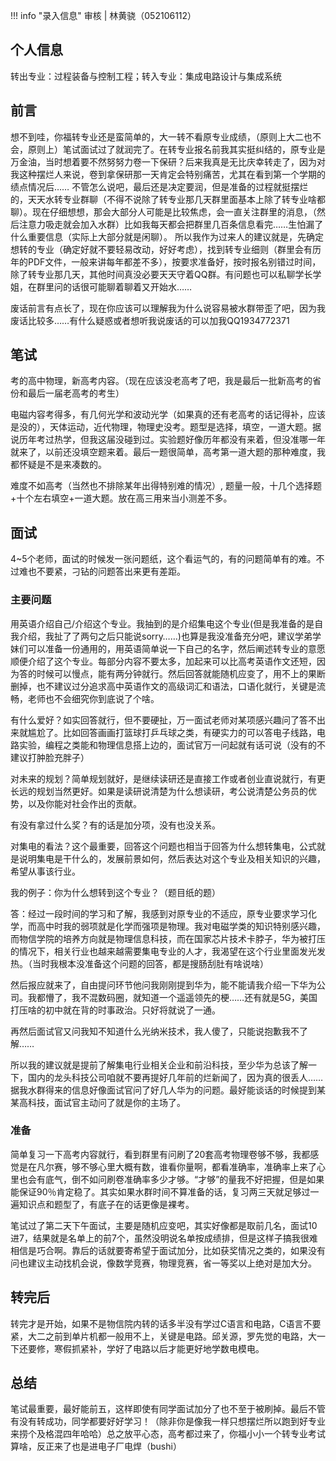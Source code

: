 !!! info "录入信息"
    审核 | 林黄骁（052106112）
## 个人信息

转出专业：过程装备与控制工程；转入专业：集成电路设计与集成系统 

## 前言	

想不到哇，你福转专业还是蛮简单的，大一转不看原专业成绩，（原则上大二也不会，原则上）笔试面试过了就润完了。在转专业报名前我其实挺纠结的，原专业是万金油，当时想着要不然努努力卷一下保研？后来我真是无比庆幸转走了，因为对我这种摆烂人来说，卷到拿保研那一天肯定会特别痛苦，尤其在看到第一个学期的绩点情况后…… 不管怎么说吧，最后还是决定要润，但是准备的过程就挺摆烂的，天天水转专业群聊（不得不说除了转专业那几天群里面基本上除了转专业啥都聊）。现在仔细想想，那会大部分人可能是比较焦虑，会一直关注群里的消息，（然后注意力吸走就会加入水群）比如我每天都会把群里几百条信息看完……生怕漏了什么重要信息（实际上大部分就是闲聊）。
所以我作为过来人的建议就是，先确定想转的专业（确定好就不要轻易改动，好好考虑），找到转专业细则（群里会有历年的PDF文件，一般来讲每年都差不多），按要求准备好，按时报名别错过时间，除了转专业那几天，其他时间真没必要天天守着QQ群。有问题也可以私聊学长学姐，在群里问的话很可能聊着聊着又开始水……

废话前言有点长了，现在你应该可以理解我为什么说容易被水群带歪了吧，因为我废话比较多……有什么疑惑或者想听我说废话的可以加我QQ1934772371

## 笔试  

考的高中物理，新高考内容。（现在应该没老高考了吧，我是最后一批新高考的省份和最后一届老高考的考生）

电磁内容考得多，有几何光学和波动光学（如果真的还有老高考的话记得补，应该是没的），天体运动，近代物理，物理史没考。题型是选择，填空，一道大题。据说历年考过热学，但我这届没碰到过。实验题好像历年都没有来着，但没准哪一年就来了，以前还没填空题来着。最后一题很简单，高考第一道大题的那种难度，我都怀疑是不是来凑数的。

难度不如高考（当然也不排除某年出得特别难的情况）, 题量一般，十几个选择题+十个左右填空+一道大题。放在高三用来当小测差不多。

## 面试

 4~5个老师，面试的时候发一张问题纸，这个看运气的，有的问题简单有的难。不过难也不要紧，刁钻的问题答出来更有差距。

### 主要问题

用英语介绍自己/介绍这个专业。我抽到的是介绍集电这个专业(但是我准备的是自我介绍，我扯了了两句之后只能说sorry……)也算是我没准备充分吧，建议学弟学妹们可以准备一份通用的，用英语简单说一下自己的名字，然后阐述转专业的意愿顺便介绍了这个专业。每部分内容不要太多，加起来可以比高考英语作文还短，因为答的时候可以慢点，能有两分钟就行。然后回答就能随机应变了，用不上的果断删掉，也不建议过分追求高中英语作文的高级词汇和语法，口语化就行，关键是流畅，老师也不会细究你到底说了个啥。

 有什么爱好？如实回答就行，但不要硬扯，万一面试老师对某项感兴趣问了答不出来就尴尬了。比如回答画画打篮球打乒乓球之类，有硬实力的可以答电子线路，电路实验，编程之类能和物理信息搭上边的，面试官万一问起就有话可说（没有的不建议打肿脸充胖子）

对未来的规划？简单规划就好，是继续读研还是直接工作或者创业直说就行，有更长远的规划当然更好。如果是读研说清楚为什么想读研，考公说清楚公务员的优势，以及你能对社会作出的贡献。

有没有拿过什么奖？有的话是加分项，没有也没关系。

对集电的看法？这个最重要，回答这个问题也相当于回答为什么想转集电，公式就是说明集电是干什么的，发展前景如何，然后表达对这个专业及相关知识的兴趣，希望从事该行业。

我的例子：你为什么想转到这个专业？（题目纸的题）

答：经过一段时间的学习和了解，我感到对原专业的不适应，原专业要求学习化学，而高中时我的弱项就是化学而强项是物理。我对电磁学类的知识特别感兴趣，而物信学院的培养方向就是物理信息科技，而在国家芯片技术卡脖子，华为被打压的情况下，相关行业也越来越需要集电专业的人才，我渴望在这个行业里面发光发热。（当时我根本没准备这个问题的回答，都是搜肠刮肚有啥说啥）

然后报应就来了，自由提问环节他问我刚刚提到华为，能不能请我介绍一下华为公司。我都懵了，我不混数码圈，就知道一个遥遥领先的梗……还有就是5G，美国打压啥的初中就在背的时事政治。只好将就说了一通。

再然后面试官又问我知不知道什么光纳米技术，我人傻了，只能说抱歉我不了解……

所以我的建议就是提前了解集电行业相关企业和前沿科技，至少华为总该了解一下，国内的龙头科技公司咱就不要再提好几年前的烂新闻了，因为真的很丢人……据我水群得来的信息好像面试官问了好几人华为的问题。最好能谈话的时候提到某某高科技，面试官主动问了就是你的主场了。

### 准备

简单复习一下高考内容就行，看到群里有问刷了20套高考物理卷够不够，我都感觉是在凡尔赛，够不够心里大概有数，谁看你量啊，都看准确率，准确率上来了心里也会有底气，倒不如问刷卷准确率多少才够。“才够”的量我不好把握，但是如果能保证90％肯定稳了。其实如果水群时间不算准备的话，复习两三天就足够过一遍知识点和题型了，有底子在的话更像是裸考。

笔试过了第二天下午面试，主要是随机应变吧，其实好像都是取前几名，面试10进7，结果就是名单上的前7个，虽然没明说名单按成绩排，但是这样子搞我很难相信是巧合啊。靠后的话就要寄希望于面试加分，比如获奖情况之类的，如果没有问也建议主动找机会说，像数学竞赛，物理竞赛，省一等奖以上绝对是加大分。

## 转完后

   转完才是开始，如果不是物信院内转的话多半没有学过C语言和电路，C语言不要紧，大二之前到单片机都一般用不上，关键是电路。邱关源，罗先觉的电路，大一下还要修，寒假抓紧补，学好了电路以后才能更好地学数电模电。

## 总结

   笔试最重要，最好能前五，这样即使有同学面试加分了也不至于被刷掉。最后不管有没有转成功，同学都要好好学习！（除非你是像我一样只想摆烂所以跑到好专业来捞个及格混四年哈哈）总之放平心态，高考都过来了，你福小小一个转专业考试算啥，反正来了也是进电子厂电焊（bushi）